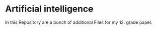 # Artificial intelligence
In this Repository are a bunch of additional Files for my 12. grade paper.
